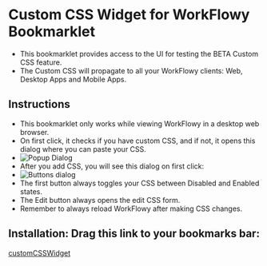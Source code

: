 # Custom CSS Widget for WorkFlowy Bookmarklet
- This bookmarklet provides access to the UI for testing the BETA Custom CSS feature. 
- The Custom CSS will propagate to all your WorkFlowy clients: Web, Desktop Apps and Mobile Apps.

## Instructions
- This bookmarklet only works while viewing WorkFlowy in a desktop web browser. 
- On first click, it checks if you have custom CSS, and if not, it opens this dialog where you can paste your CSS.
- ![Popup Dialog](https://i.imgur.com/UtZ9tXN.png)
- After you add CSS, you will see this dialog on first click:
- ![Buttons dialog](https://i.imgur.com/f9GPILl.png)
- The first button always toggles your CSS between Disabled and Enabled states.
- The Edit button always opens the edit CSS form. 
- Remember to always reload WorkFlowy after making CSS changes.

## Installation: Drag this link to your bookmarks bar:

<a href="javascript:(function customCssWidget_0_4(){const showEditDialog=()=&gt;ioc(&quot;dialogs&quot;).show(&quot;dialogs:custom-css&quot;);const htmlEscText=str=&gt;str.replace(/&amp;/g,&quot;&amp;amp;&quot;).replace(/&gt;/g,&quot;&amp;gt;&quot;).replace(/&lt;/g,&quot;&amp;lt;&quot;).replace(/&quot;/g,&quot;&amp;quot;&quot;);const toggleSheet=sheet=&gt;sheet.disabled=!sheet.disabled;function getCustomStyleSheet(){for(const sheet of document.styleSheets){if(sheet.ownerNode.dataset.customCss){return sheet}}}function showCSSDialog(title,button1,button2){const addButton=(num,name)=&gt;`&lt;button type=&quot;button&quot; class=&quot;btnX&quot; id=&quot;btn${num.toString()}&quot;&gt;${htmlEscText(name)}&lt;/button&gt;`;const buttonStyle='.btnX{font-size:18px;background-color:gray;border:2px solid;border-radius:20px;color:#fff;padding:5px 15px;margin-top:16px;margin-right:16px}.btnX:focus,.btnX:hover{border-color:#c4c4c4;background-color:steelblue}';const buttons=addButton(1,button1)+addButton(2,button2);WF.showAlertDialog(`&lt;style&gt;${htmlEscText(buttonStyle)}&lt;/style&gt;&lt;div&gt;${buttons}&lt;/div&gt;`,title);const intervalId=setInterval((function(){let btn1=document.getElementById(&quot;btn1&quot;);if(btn1){clearInterval(intervalId);const btn2=document.getElementById(&quot;btn2&quot;);btn1.focus();btn1.onclick=()=&gt;{WF.hideDialog();toggleSheet(customSheet);if(focus)WF.editItemName(focus)};btn2.onclick=()=&gt;{showEditDialog()}}}),50)}const focus=WF.focusedItem();const customSheet=getCustomStyleSheet();customSheet?showCSSDialog(&quot;Custom CSS&quot;,customSheet.disabled?&quot;Enable&quot;:&quot;Disable&quot;,&quot;Edit&quot;):showEditDialog()})();">customCSSWidget</a>

